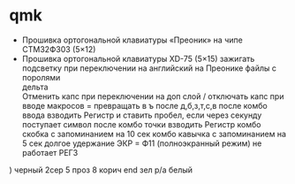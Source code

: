 # qmk
- Прошивка ортогональной клавиатуры «Преоник» на чипе СТМ32Ф303 (5×12)
- Прошивка ортогональной клавиатуры XD-75 (5×15)
зажигать подсветку при переключении на английский на Преонике 
файлы с поролями  
дельта  
Отменить капс при переключении на доп слой / отключать капс при вводе макросов
= превращать в ъ после д,б,з,т,с,в
после комбо ввода взводить Регистр и ставить пробел, если через секунду поступает символ
после комбо точки взводить Регистр
комбо скобка с запоминанием на 10 сек
комбо кавычка с запоминанием на 5 сек
долгое удержание ЭКР = Ф11 (полноэкранный режим)
не работает РЕГ3


) черный
2сер
5 проз
8 корич
end зел
р/а белый
